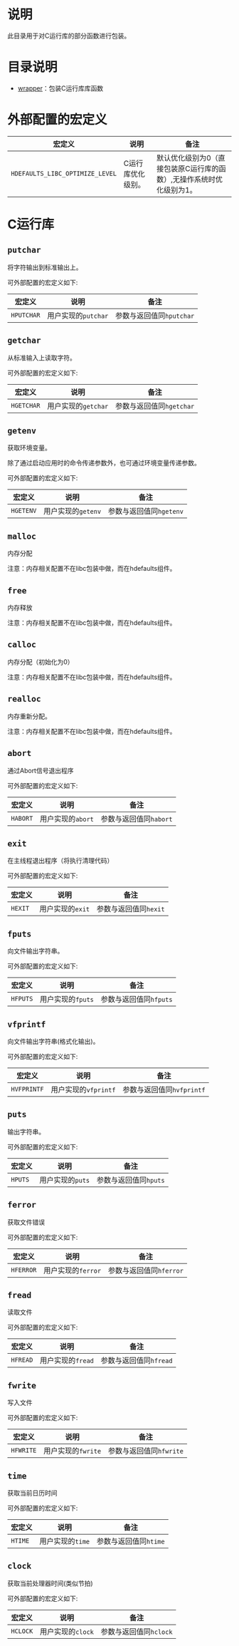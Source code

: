 # 说明

此目录用于对C运行库的部分函数进行包装。

# 目录说明

- [wrapper](wrapper)：包装C运行库库函数

# 外部配置的宏定义

| 宏定义                          | 说明              | 备注                                                         |
| ------------------------------- | ----------------- | ------------------------------------------------------------ |
| `HDEFAULTS_LIBC_OPTIMIZE_LEVEL` | C运行库优化级别。 | 默认优化级别为0（直接包装原C运行库的函数）,无操作系统时优化级别为1。 |

# C运行库

## `putchar`

将字符输出到标准输出上。

可外部配置的宏定义如下:

| 宏定义     | 说明                | 备注                     |
| ---------- | ------------------- | ------------------------ |
| `HPUTCHAR` | 用户实现的`putchar` | 参数与返回值同`hputchar` |

## `getchar`

从标准输入上读取字符。

可外部配置的宏定义如下:

| 宏定义     | 说明                | 备注                     |
| ---------- | ------------------- | ------------------------ |
| `HGETCHAR` | 用户实现的`getchar` | 参数与返回值同`hgetchar` |

## `getenv`

获取环境变量。

除了通过启动应用时的命令传递参数外，也可通过环境变量传递参数。

可外部配置的宏定义如下:

| 宏定义    | 说明               | 备注                    |
| --------- | ------------------ | ----------------------- |
| `HGETENV` | 用户实现的`getenv` | 参数与返回值同`hgetenv` |

## `malloc`

内存分配

注意：内存相关配置不在libc包装中做，而在hdefaults组件。

## `free`

内存释放

注意：内存相关配置不在libc包装中做，而在hdefaults组件。

## `calloc`

内存分配（初始化为0）

注意：内存相关配置不在libc包装中做，而在hdefaults组件。

## `realloc`

内存重新分配。

注意：内存相关配置不在libc包装中做，而在hdefaults组件。

## `abort`

通过Abort信号退出程序

可外部配置的宏定义如下:

| 宏定义   | 说明              | 备注                   |
| -------- | ----------------- | ---------------------- |
| `HABORT` | 用户实现的`abort` | 参数与返回值同`habort` |

## `exit`

在主线程退出程序（将执行清理代码）

可外部配置的宏定义如下:

| 宏定义  | 说明             | 备注                  |
| ------- | ---------------- | --------------------- |
| `HEXIT` | 用户实现的`exit` | 参数与返回值同`hexit` |

## `fputs`

向文件输出字符串。

可外部配置的宏定义如下:

| 宏定义   | 说明              | 备注                   |
| -------- | ----------------- | ---------------------- |
| `HFPUTS` | 用户实现的`fputs` | 参数与返回值同`hfputs` |

## `vfprintf`

向文件输出字符串(格式化输出)。

可外部配置的宏定义如下:

| 宏定义      | 说明                 | 备注                      |
| ----------- | -------------------- | ------------------------- |
| `HVFPRINTF` | 用户实现的`vfprintf` | 参数与返回值同`hvfprintf` |

## `puts`

输出字符串。

可外部配置的宏定义如下:

| 宏定义  | 说明             | 备注                  |
| ------- | ---------------- | --------------------- |
| `HPUTS` | 用户实现的`puts` | 参数与返回值同`hputs` |

## `ferror`

获取文件错误

可外部配置的宏定义如下:

| 宏定义    | 说明               | 备注                    |
| --------- | ------------------ | ----------------------- |
| `HFERROR` | 用户实现的`ferror` | 参数与返回值同`hferror` |

## `fread`

读取文件

可外部配置的宏定义如下:

| 宏定义   | 说明              | 备注                   |
| -------- | ----------------- | ---------------------- |
| `HFREAD` | 用户实现的`fread` | 参数与返回值同`hfread` |

## `fwrite`

写入文件

可外部配置的宏定义如下:

| 宏定义    | 说明               | 备注                    |
| --------- | ------------------ | ----------------------- |
| `HFWRITE` | 用户实现的`fwrite` | 参数与返回值同`hfwrite` |

## `time`

获取当前日历时间

可外部配置的宏定义如下:

| 宏定义  | 说明             | 备注                  |
| ------- | ---------------- | --------------------- |
| `HTIME` | 用户实现的`time` | 参数与返回值同`htime` |

## `clock`

获取当前处理器时间(类似节拍)

可外部配置的宏定义如下:

| 宏定义   | 说明              | 备注                   |
| -------- | ----------------- | ---------------------- |
| `HCLOCK` | 用户实现的`clock` | 参数与返回值同`hclock` |
